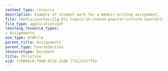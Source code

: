 ```yaml
---
content_type: resource
description: Example of student work for a memoir-writing assignment.
file: /media/courses/21g-011-topics-in-indian-popular-culture-spectacle-masala-and-genre-fall-2006/f20068c0f98805182e8877313331775e_MIT21G_011F06_christine.pdf
file_type: application/pdf
learning_resource_types:
- Assignments
ocw_type: OCWFile
parent_title: Assignments
parent_type: CourseSection
resourcetype: Document
title: Christine
uid: f20068c0-f988-0518-2e88-77313331775e
---
```


